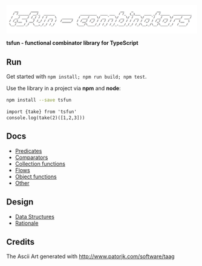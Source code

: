 ![alt](splash.png)                                            

**tsfun - functional combinator library for TypeScript**

## Run

Get started with `npm install; npm run build; npm test`.

Use the library in a project via **npm** and **node**:

```bash
npm install --save tsfun
```

```
import {take} from 'tsfun'
console.log(take(2)([1,2,3]))
```

## Docs

* [Predicates](doc/predicates.md)
* [Comparators](doc/comparators.md)
* [Collection functions](doc/coll.md)
* [Flows](doc/flow.md)
* [Object functions](doc/objects.md)
* [Other](doc/core.md)

## Design

* [Data Structures](doc/structures.md)
* [Rationale](doc/design.md) 
 
## Credits 
 
The Ascii Art generated with http://www.patorjk.com/software/taag



